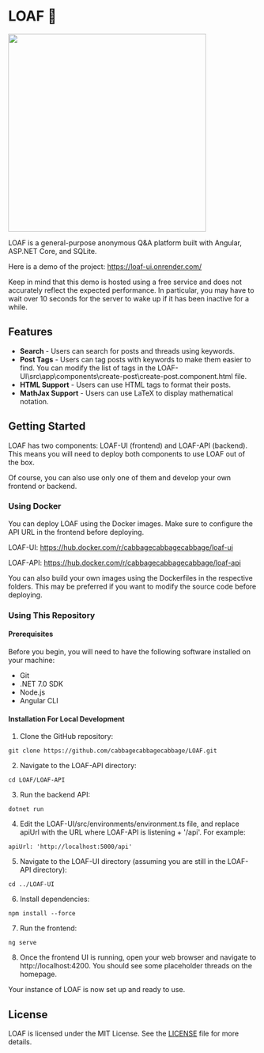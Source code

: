 # LOAF 🍞

<img align="center" src="https://raytonchen.com/images/projects/LOAF.png" width=400>

LOAF is a general-purpose anonymous Q&A platform built with Angular, ASP.NET Core, and SQLite.

Here is a demo of the project: https://loaf-ui.onrender.com/

Keep in mind that this demo is hosted using a free service and does not accurately reflect the expected performance. In particular, you may have to wait over 10 seconds for the server to wake up if it has been inactive for a while.

## Features

- **Search** - Users can search for posts and threads using keywords.
- **Post Tags** - Users can tag posts with keywords to make them easier to find. You can modify the list of tags in the LOAF-UI\src\app\components\create-post\create-post.component.html file.
- **HTML Support** - Users can use HTML tags to format their posts.
- **MathJax Support** - Users can use LaTeX to display mathematical notation.

## Getting Started

LOAF has two components: LOAF-UI (frontend) and LOAF-API (backend). This means you will need to deploy both components to use LOAF out of the box. 

Of course, you can also use only one of them and develop your own frontend or backend.

### Using Docker

You can deploy LOAF using the Docker images. Make sure to configure the API URL in the frontend before deploying.

LOAF-UI: https://hub.docker.com/r/cabbagecabbagecabbage/loaf-ui

LOAF-API: https://hub.docker.com/r/cabbagecabbagecabbage/loaf-api

You can also build your own images using the Dockerfiles in the respective folders. This may be preferred if you want to modify the source code before deploying.

### Using This Repository

#### Prerequisites

Before you begin, you will need to have the following software installed on your machine:

- Git
- .NET 7.0 SDK
- Node.js
- Angular CLI

#### Installation For Local Development

1. Clone the GitHub repository:

```
git clone https://github.com/cabbagecabbagecabbage/LOAF.git
```

2. Navigate to the LOAF-API directory:

```
cd LOAF/LOAF-API
```

3. Run the backend API:

```
dotnet run
```

4. Edit the LOAF-UI/src/environments/environment.ts file, and replace apiUrl with the URL where LOAF-API is listening + '/api'. For example:

```
apiUrl: 'http://localhost:5000/api'
```

5. Navigate to the LOAF-UI directory (assuming you are still in the LOAF-API directory):

```
cd ../LOAF-UI
```

6. Install dependencies:

```
npm install --force
```

7. Run the frontend:

```
ng serve
```

8. Once the frontend UI is running, open your web browser and navigate to http://localhost:4200. You should see some placeholder threads on the homepage.

Your instance of LOAF is now set up and ready to use.

## License

LOAF is licensed under the MIT License. See the [LICENSE](https://github.com/cabbagecabbagecabbage/LOAF/blob/master/LICENSE) file for more details.
